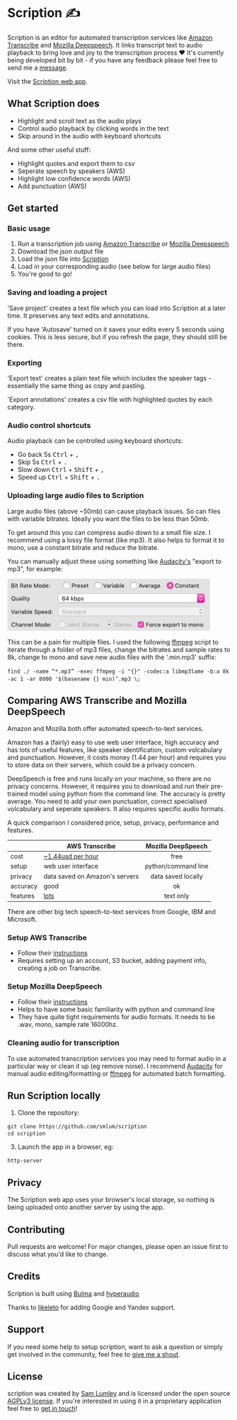 # Scription ✍️

Scription is an editor for automated transcription services like [Amazon Transcribe](https://aws.amazon.com/transcribe/) and [Mozilla Deepspeech](https://github.com/mozilla/DeepSpeech). It links transcript text to audio playback to bring love and joy to the transcription process ❤️ It's currently being developed bit by bit - if you have any feedback please feel free to send me a [message](smlumley@icloud.com).

Visit the [Scription web app](https://scription.app/).

## What Scription does

* Highlight and scroll text as the audio plays 
* Control audio playback by clicking words in the text
* Skip around in the audio with keyboard shortcuts

And some other useful stuff:

* Highlight quotes and export them to csv
* Seperate speech by speakers (AWS)
* Highlight low confidence words (AWS)
* Add punctuation (AWS)

## Get started

### Basic usage

1. Run a transcription job using [Amazon Transcribe](https://aws.amazon.com/transcribe/) or [Mozilla Deepspeech](https://github.com/mozilla/DeepSpeech)
2. Download the json output file
3. Load the json file into [Scription](https://smlum.github.io/scription/)
4. Load in your corresponding audio (see below for large audio files)
5. You're good to go!

### Saving and loading a project 

'Save project' creates a text file which you can load into Scription at a later time. It preserves any text edits and annotations.

If you have 'Autosave' turned on it saves your edits every 5 seconds using cookies. This is less secure, but if you refresh the page, they should still be there.

### Exporting 

'Export text' creates a plain text file which includes the speaker tags - essentially the same thing as copy and pasting. 

'Export annotations' creates a csv file with highlighted quotes by each category.

### Audio control shortcuts 

Audio playback can be controlled using keyboard shortcuts:

* Go back 5s <kbd>Ctrl</kbd> + <kbd>,</kbd>
* Skip 5s <kbd>Ctrl</kbd> + <kbd>.</kbd>
* Slow down <kbd>Ctrl</kbd> + <kbd>Shift</kbd> + <kbd>,</kbd>
* Speed up <kbd>Ctrl</kbd> + <kbd>Shift</kbd> + <kbd>.</kbd>

### Uploading large audio files to Scription 

Large audio files (above ~50mb) can cause playback issues. So can files with variable bitrates. Ideally you want the files to be less than 50mb.

To get around this you can compress audio down to a small file size. I recommend using a lossy file format (like mp3). It also helps to format it to mono, use a constant bitrate and reduce the bitrate. 

You can manually adjust these using something like [Audacity's](https://www.audacityteam.org/) "export to mp3", for example:

<img src="images/audacity.png">

This can be a pain for multiple files. I used the following [ffmpeg](https://ffmpeg.org/) script to iterate through a folder of mp3 files, change the bitrates and sample rates to 8k, change to mono and save new audio files with the '.min.mp3' suffix:

`
find ./ -name “*.mp3” -exec ffmpeg -i "{}" -codec:a libmp3lame -b:a 8k -ac 1 -ar 8000 '$(basename {} min)’.mp3 \;
`

## Comparing AWS Transcribe and Mozilla DeepSpeech

Amazon and Mozilla both offer automated speech-to-text services. 

Amazon has a (fairly) easy to use web user interface, high accuracy and has lots of useful features, like speaker identification, custom volcabulary and punctuation. However, it costs money (1.44 per hour) and requires you to store data on their servers, which could be a privacy concern. 

DeepSpeech is free and runs locally on your machine, so there are no privacy concerns. However, it requires you to download and run their pre-trained model using python from the command line. The accuracy is pretty average. You need to add your own punctuation, correct specialised volcabulary and seperate speakers. It also requires specific audio formats.

A quick comparison I considered price, setup, privacy, performance and features. 

|| AWS Transcribe       | Mozilla DeepSpeech           |
|---| ------------- |:-------------:|
|cost| [~1.44usd per hour](https://aws.amazon.com/transcribe/pricing/)   | free |
|setup| web user interface     | python/command line  |
|privacy| data saved on Amazon's servers | data saved locally  |
|accuracy| good | ok   |
|features| [lots](https://aws.amazon.com/transcribe/features/) | text only  |

There are other big tech speech-to-text services from Google, IBM and Microsoft.

### Setup AWS Transcribe

* Follow their [instructions](https://aws.amazon.com/getting-started/hands-on/create-audio-transcript-transcribe/)
* Requires setting up an account, S3 bucket, adding payment info, creating a job on Transcribe.

### Setup Mozilla DeepSpeech

* Follow their [instructions](https://deepspeech.readthedocs.io/en/latest/?badge=latest)
* Helps to have some basic familiarity with python and command line
* They have quite tight requirements for audio formats. It needs to be .wav, mono, sample rate 16000hz.

### Cleaning audio for transcription

To use automated transcription services you may need to format audio in a particular way or clean it up (eg remove noise). I recommend [Audacity](https://www.audacityteam.org/) for manual audio editing/formatting or [ffmpeg](https://ffmpeg.org/) for automated batch formatting.

## Run Scription locally

1. Clone the repository:
```
git clone https://github.com/smlum/scription
cd scription
```
3. Launch the app in a browser, eg:
```
http-server
```

## Privacy 

The Scription web app uses your browser's local storage, so nothing is being uploaded onto another server by using the app. 

## Contributing

Pull requests are welcome! For major changes, please open an issue first to discuss what you'd like to change.

## Credits

Scription is built using [Bulma](https://bulma.io/) and [hyperaudio](https://github.com/hyperaudio)

Thanks to [likeleto](https://github.com/likeleto) for adding Google and Yandex support.

## Support

If you need some help to setup scription, want to ask a question or simply get involved in the community, feel free to [give me a shout](https://samlumley.page).

## License

scription was created by [Sam Lumley](https://samlumley.page) and is licensed under the open source [AGPLv3 license](https://github.com/smlum/scription/blob/master/LICENSE). If you're interested in using it in a proprietary application feel free to [get in touch](https://samlumley.page)!
